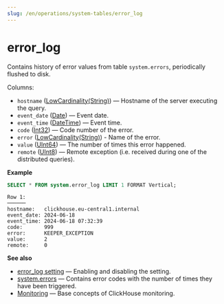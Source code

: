 ```yaml
---
slug: /en/operations/system-tables/error_log
---
```

# error_log

Contains history of error values from table `system.errors`, periodically flushed to disk.

Columns:
- `hostname` ([LowCardinality(String)](../../sql-reference/data-types/string.md)) — Hostname of the server executing the query.
- `event_date` ([Date](../../sql-reference/data-types/date.md)) — Event date.
- `event_time` ([DateTime](../../sql-reference/data-types/datetime.md)) — Event time.
- `code` ([Int32](../../sql-reference/data-types/int-uint.md)) — Code number of the error.
- `error` ([LowCardinality(String)](../../sql-reference/data-types/string.md)) - Name of the error.
- `value` ([UInt64](../../sql-reference/data-types/int-uint.md)) — The number of times this error happened.
- `remote` ([UInt8](../../sql-reference/data-types/int-uint.md)) — Remote exception (i.e. received during one of the distributed queries).

**Example**

``` sql
SELECT * FROM system.error_log LIMIT 1 FORMAT Vertical;
```

``` text
Row 1:
──────
hostname:   clickhouse.eu-central1.internal
event_date: 2024-06-18
event_time: 2024-06-18 07:32:39
code:       999
error:      KEEPER_EXCEPTION
value:      2
remote:     0
```

**See also**

- [error_log setting](../../operations/server-configuration-parameters/settings.md#error_log) — Enabling and disabling the setting.
- [system.errors](../../operations/system-tables/errors.md) — Contains error codes with the number of times they have been triggered.
- [Monitoring](../../operations/monitoring.md) — Base concepts of ClickHouse monitoring.
